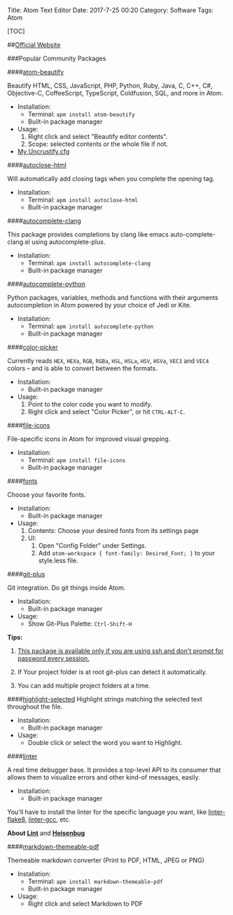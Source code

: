 Title: Atom Text Editor
Date: 2017-7-25 00:20
Category: Software
Tags: Atom

[TOC]

##[Official Website](https://atom.io/)

###Popular Community Packages

####[atom-beautify](https://atom.io/packages/atom-beautify)

Beautify HTML, CSS, JavaScript, PHP, Python, Ruby, Java, C, C++, C#, Objective-C, CoffeeScript, TypeScript, Coldfusion, SQL, and more in Atom.

*   Installation:
    *   Terminal: ``apm install atom-beautify``
    *   Built-in package manager
*   Usage:
    1.  Right click and select "Beautify editor contents".
    2.  Scope: selected contents or the whole file if not.
*   [My Uncrustify.cfg](https://gist.github.com/Superdanby/40de920a0e94c2e8b8389b2a0a34765b)

####[autoclose-html](https://atom.io/packages/autoclose-html)

Will automatically add closing tags when you complete the opening tag.

*   Installation:
    *   Terminal: ``apm install autoclose-html``
    *   Built-in package manager

####[autocomplete-clang](https://atom.io/packages/autocomplete-clang)

This package provides completions by clang like emacs auto-complete-clang.el using autocomplete-plus.

*   Installation:
    *   Terminal: ``apm install autocomplete-clang``
    *   Built-in package manager

####[autocomplete-python](https://atom.io/packages/autocomplete-python)

Python packages, variables, methods and functions with their arguments autocompletion in Atom powered by your choice of Jedi or Kite.

*   Installation:
    *   Terminal: ``apm install autocomplete-python``
    *   Built-in package manager

####[color-picker](https://atom.io/packages/color-picker)

Currently reads `HEX`, `HEXa`, `RGB`, `RGBa`, `HSL`, `HSLa`, `HSV`, `HSVa`, `VEC3` and `VEC4` colors – and is able to convert between the formats.

*   Installation:
    *   Built-in package manager
*   Usage:
    1.  Point to the color code you want to modify.
    2.  Right click and select "Color Picker", or hit `CTRL-ALT-C`.

####[file-icons](https://atom.io/packages/file-icons)

File-specific icons in Atom for improved visual grepping.

*   Installation:
    *   Terminal: ``apm install file-icons``
    *   Built-in package manager

####[fonts](https://atom.io/packages/fonts)

Choose your favorite fonts.

*   Installation:
    *   Built-in package manager
*   Usage:
    1.  Contents: Choose your desired fonts from its settings page
    2.  UI:
        1.  Open "Config Folder" under Settings.
        2.  Add ``atom-workspace { font-family: Desired_Font; }`` to your style.less file.

####[git-plus](https://atom.io/packages/git-plus)

Git integration. Do git things inside Atom.

*   Installation:
    *   Built-in package manager
*   Usage:
    *   Show Git-Plus Palette: `Ctrl-Shift-H`

**Tips:**

1.  [This package is available only if you are using ssh and don't prompt for password every session.](https://help.github.com/articles/generating-a-new-ssh-key-and-adding-it-to-the-ssh-agent/)

2.  If Your project folder is at root git-plus can detect it automatically.

3.  You can add multiple project folders at a time.

####[highlight-selected](https://atom.io/packages/highlight-selected)
Highlight strings matching the selected text throughout the file.

*   Installation:
    *   Built-in package manager
*   Usage:
    *   Double click or select the word you want to Highlight.

####[linter](https://atom.io/packages/linter)

A real time debugger base. It provides a top-level API to its consumer that allows them to visualize errors and other kind-of messages, easily.

*   Installation:
    *   Built-in package manager

You'll have to install the linter for the specific language you want, like [linter-flake8](https://atom.io/packages/linter-flake8), [linter-gcc](https://atom.io/packages/linter-gcc), etc.

**About [Lint](https://en.wikipedia.org/wiki/Lint_(software))** and **[Heisenbug](https://en.wikipedia.org/wiki/Heisenbug)**

####[markdown-themeable-pdf](https://atom.io/packages/markdown-themeable-pdf)

Themeable markdown converter (Print to PDF, HTML, JPEG or PNG)

*   Installation:
    *   Terminal: ``apm install markdown-themeable-pdf``
    *   Built-in package manager
*   Usage:
    *   Right click and select Markdown to PDF
